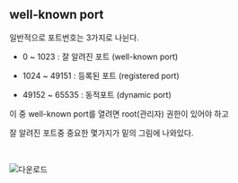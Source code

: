 ## well-known port 

일반적으로 포트번호는 3가지로 나뉜다.

- 0 ~ 1023 : 잘 알려진 포트 (well-known port)

- 1024 ~ 49151 : 등록된 포트 (registered port)

- 49152 ~ 65535 : 동적포트 (dynamic port)

이 중 well-known port를 열려면 root(관리자) 권한이 있어야 하고 

잘 알려진 포트중 중요한 몇가지가 밑의 그림에 나와있다.

<br>




![다운로드](https://user-images.githubusercontent.com/67998815/188351677-656dba96-e1ed-4035-aa11-4003756b2fb1.png)
